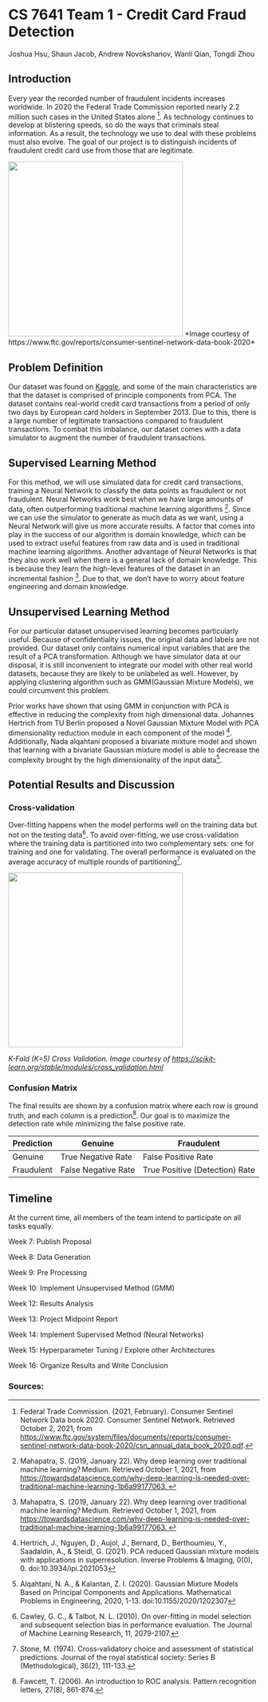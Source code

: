 # CS 7641 Team 1 - Credit Card Fraud Detection
Joshua Hsu, Shaun Jacob, Andrew Novokshanov, Wanli Qian, Tongdi Zhou

## Introduction 

Every year the recorded number of fraudulent incidents increases worldwide. In 2020 the Federal Trade Commission reported nearly 2.2 million such cases in the United States alone [^fn1]. As technology continues to develop at blistering speeds, so do the ways that criminals steal information. As a result, the technology we use to deal with these problems must also evolve. The goal of our project is to distinguish incidents of fraudulent credit card use from those that are legitimate.

<img src="https://www.ftc.gov/sites/default/files/u544718/explore-data-consumer-sentinel-jan-2021.jpg" width="350"/>
*Image courtesy of https://www.ftc.gov/reports/consumer-sentinel-network-data-book-2020*


## Problem Definition

Our dataset was found on [Kaggle](https://www.kaggle.com/mlg-ulb/creditcardfraud), and some of the main characteristics are that the dataset is comprised of principle components from PCA. The dataset contains real-world credit card transactions from a period of only two days by European card holders in September 2013. Due to this, there is a large number of legitimate transactions compared to fraudulent transactions. To combat this imbalance, our dataset comes with a data simulator to augment the number of fraudulent transactions.



## Supervised Learning Method

For this method, we will use simulated data for credit card transactions, training a Neural Network to classify the data points as fraudulent or not fraudulent. Neural Networks work best when we have large amounts of data, often outperforming traditional machine learning algorithms [^fn2]. Since we can use the simulator to generate as much data as we want, using a Neural Network will give us more accurate results. A factor that comes into play in the success of our algorithm is domain knowledge, which can be used to extract useful features from raw data and is used in traditional machine learning algorithms. Another advantage of Neural Networks is that they also work well when there is a general lack of domain knowledge. This is because they learn the high-level features of the dataset in an incremental fashion [^fn2]. Due to that, we don’t have to worry about feature engineering and domain knowledge.



## Unsupervised Learning Method

For our particular dataset unsupervised learning becomes particularly useful. Because of confidentiality issues, the original data and labels are not provided. Our dataset only contains numerical input variables that are the result of a PCA transformation. Although we have simulator data at our disposal, it is still inconvenient to integrate our model with other real world datasets, because they are likely to be unlabeled as well. However, by applying clustering algorithm such as GMM(Gaussian Mixture Models), we could circumvent this problem. 

Prior works have shown that using GMM in conjunction with PCA is effective in reducing the complexity from high dimensional data. Johannes Hertrich from TU Berlin proposed a Novel Gaussian Mixture Model with PCA dimensionality reduction module in each component of the model [^fn3]. Additionally, Nada alqahtani proposed a bivariate mixture model and shown that learning with a bivariate Gaussian mixture model is able to decrease the complexity brought by the high dimensionality of the input data[^fn4].



## Potential Results and Discussion 

### Cross-validation 

Over-fitting happens when the model performs well on the training data but not on the testing data[^fn5]. To avoid over-fitting, we use cross-validation where the training data is partitioned into two complementary sets: one for training and one for validating. The overall performance is evaluated on the average accuracy of multiple rounds of partitioning[^fn6].
  
  <img src="https://scikit-learn.org/stable/_images/grid_search_cross_validation.png" width="350"/>
  
  *K-Fold (K=5) Cross Validation. Image courtesy of https://scikit-learn.org/stable/modules/cross_validation.html*

### Confusion Matrix 

The final results are shown by a confusion matrix where each row is ground truth, and each column is a prediction[^fn7]. Our goal is to maximize the detection rate while minimizing the false positive rate. 


| Prediction  | Genuine             | Fraudulent                     | 
|-------------|---------------------|--------------------------------| 
|  Genuine    | True Negative Rate  | False Positive Rate            | 
|  Fraudulent | False Negative Rate | True Positive (Detection) Rate | 



## Timeline

At the current time, all members of the team intend to participate on all tasks equally.

Week 7:   Publish Proposal

Week 8:   Data Generation

Week 9:   Pre Processing

Week 10:  Implement Unsupervised Method (GMM)

Week 12:  Results Analysis

Week 13:  Project Midpoint Report

Week 14:  Implement Supervised Method (Neural Networks)

Week 15:  Hyperparameter Tuning / Explore other Architectures

Week 16:  Organize Results and Write Conclusion

### Sources:

[^fn1]: Federal Trade Commission. (2021, February). Consumer Sentinel Network Data book 2020. Consumer Sentinel Network. Retrieved October 2, 2021, from https://www.ftc.gov/system/files/documents/reports/consumer-sentinel-network-data-book-2020/csn_annual_data_book_2020.pdf. 

[^fn2]: Mahapatra, S. (2019, January 22). Why deep learning over traditional machine learning? Medium. Retrieved October 1, 2021, from https://towardsdatascience.com/why-deep-learning-is-needed-over-traditional-machine-learning-1b6a99177063. 

[^fn3]: Hertrich, J., Nguyen, D., Aujol, J., Bernard, D., Berthoumieu, Y., Saadaldin, A., & Steidl, G. (2021). PCA reduced Gaussian mixture models with applications in superresolution. Inverse Problems & Imaging, 0(0), 0. doi:10.3934/ipi.2021053 

[^fn4]: Alqahtani, N. A., & Kalantan, Z. I. (2020). Gaussian Mixture Models Based on Principal Components and Applications. Mathematical Problems in Engineering, 2020, 1-13. doi:10.1155/2020/1202307

[^fn5]: Cawley, G. C., & Talbot, N. L. (2010). On over-fitting in model selection and subsequent selection bias in performance evaluation. The Journal of Machine Learning Research, 11, 2079-2107. 

[^fn6]: Stone, M. (1974). Cross‐validatory choice and assessment of statistical predictions. Journal of the royal statistical society: Series B (Methodological), 36(2), 111-133. 

[^fn7]: Fawcett, T. (2006). An introduction to ROC analysis. Pattern recognition letters, 27(8), 861-874.

